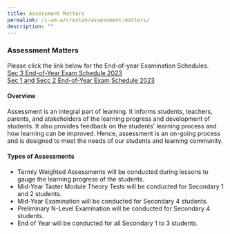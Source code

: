```yaml
---
title: Assessment Matters
permalink: /i-am-a/crestan/assessment-matters/
description: ""
---
```

### Assessment Matters

Please click the link below for the End-of-year Examination Schedules.  
[Sec 3 End-of-Year Exam Schedule 2023](/files/s3-eoy-exam-schedule-2023.pdf)
<br>
[Sec 1 and Secc 2 End-of-Year Exam Schedule 2023](/files/s1and2-eoy-2023.pdf)

#### Overview

Assessment is an integral part of learning. It informs students, teachers, parents, and stakeholders of the learning progress and development of students. It also provides feedback on the students’ learning process and how learning can be improved. Hence, assessment is an on-going process and is designed to meet the needs of our students and learning community.  
  

#### Types of Assessments

*   Termly Weighted Assessments will be conducted during lessons to gauge the learning progress of the students.
*   Mid-Year Taster Module Theory Tests will be conducted for Secondary 1 and 2 students.
*   Mid-Year Examination will be conducted for Secondary 4 students.
*   Preliminary N-Level Examination will be conducted for Secondary 4 students.
*   End of Year will be conducted for all Secondary 1 to 3 students.